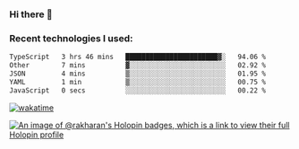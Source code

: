 ### Hi there 👋

### Recent technologies I used:
<!--START_SECTION:waka-->

```txt
TypeScript   3 hrs 46 mins   ███████████████████████▓░   94.06 %
Other        7 mins          ▓░░░░░░░░░░░░░░░░░░░░░░░░   02.92 %
JSON         4 mins          ▒░░░░░░░░░░░░░░░░░░░░░░░░   01.95 %
YAML         1 min           ▒░░░░░░░░░░░░░░░░░░░░░░░░   00.75 %
JavaScript   0 secs          ░░░░░░░░░░░░░░░░░░░░░░░░░   00.22 %
```

<!--END_SECTION:waka-->
[![wakatime](https://wakatime.com/badge/user/fe50d444-0cee-4d14-a0b3-b9e8509eb4d0.svg)](https://wakatime.com/@fe50d444-0cee-4d14-a0b3-b9e8509eb4d0)

[![An image of @rakharan's Holopin badges, which is a link to view their full Holopin profile](https://holopin.me/rakharan)](https://holopin.io/@rakharan)
